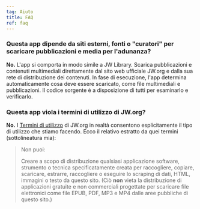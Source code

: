 ```yaml
---
tag: Aiuto
title: FAQ
ref: faq
---
```


### Questa app dipende da siti esterni, fonti o "curatori" per scaricare pubblicazioni e media per l'adunanza?

**No.** L'app si comporta in modo simile a JW Library. Scarica pubblicazioni e contenuti multimediali direttamente dal sito web ufficiale JW.org e dalla sua rete di distribuzione dei contenuti. In fase di esecuzione, l'app determina automaticamente cosa deve essere scaricato, come file multimediali e pubblicazioni. Il codice sorgente è a disposizione di tutti per esaminarlo e verificarlo.

### Questa app viola i termini di utilizzo di JW.org?

**No.** I [Termini di utilizzo](https://www.jw.org/finder?docid=1011511&prefer=content) di JW.org in realtà consentono esplicitamente il tipo di utilizzo che stiamo facendo. Ecco il relativo estratto da quei termini (sottolineatura mia):

> Non puoi:
> 
> Creare a scopo di distribuzione qualsiasi applicazione software, strumento o tecnica specificatamente creata per raccogliere, copiare, scaricare, estrarre, raccogliere o eseguire lo scraping di dati, HTML, immagini o testo da questo sito. (Ciò **non** vieta la distribuzione di applicazioni gratuite e non commerciali progettate per scaricare file elettronici come file EPUB, PDF, MP3 e MP4 dalle aree pubbliche di questo sito.)
